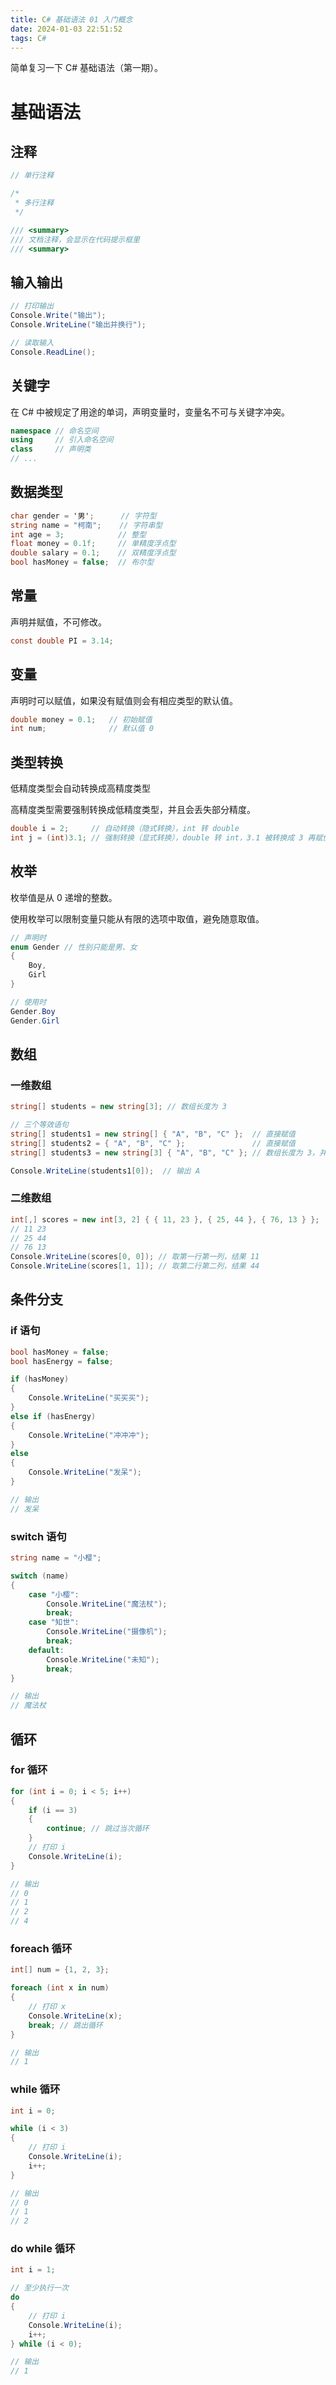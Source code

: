 ```yaml
---
title: C# 基础语法 01 入门概念
date: 2024-01-03 22:51:52
tags: C#
---
```


简单复习一下 C# 基础语法（第一期）。

<!--more-->

# 基础语法

## 注释

```c#
// 单行注释

/*
 * 多行注释
 */

/// <summary>
/// 文档注释，会显示在代码提示框里
/// <summary>
```



## 输入输出

```c#
// 打印输出
Console.Write("输出");
Console.WriteLine("输出并换行");

// 读取输入
Console.ReadLine();
```



## 关键字

在 C# 中被规定了用途的单词，声明变量时，变量名不可与关键字冲突。

```c#
namespace // 命名空间
using     // 引入命名空间
class     // 声明类
// ...
```



## 数据类型

```c#
char gender = '男';      // 字符型
string name = "柯南";    // 字符串型
int age = 3;            // 整型
float money = 0.1f;     // 单精度浮点型
double salary = 0.1;    // 双精度浮点型
bool hasMoney = false;  // 布尔型
```



## 常量

声明并赋值，不可修改。

```c#
const double PI = 3.14;
```



## 变量

声明时可以赋值，如果没有赋值则会有相应类型的默认值。

```c#
double money = 0.1;   // 初始赋值
int num;              // 默认值 0
```



## 类型转换

低精度类型会自动转换成高精度类型

高精度类型需要强制转换成低精度类型，并且会丢失部分精度。

```c#
double i = 2;     // 自动转换（隐式转换），int 转 double
int j = (int)3.1; // 强制转换（显式转换），double 转 int，3.1 被转换成 3 再赋值给 j，丢失部分精度（小数点后的数字）
```



## 枚举

枚举值是从 0 递增的整数。

使用枚举可以限制变量只能从有限的选项中取值，避免随意取值。

```c#
// 声明时
enum Gender // 性别只能是男、女
{
    Boy,
    Girl
}

// 使用时
Gender.Boy
Gender.Girl
```



## 数组

### 一维数组

```c#
string[] students = new string[3]; // 数组长度为 3

// 三个等效语句
string[] students1 = new string[] { "A", "B", "C" };  // 直接赋值
string[] students2 = { "A", "B", "C" };               // 直接赋值
string[] students3 = new string[3] { "A", "B", "C" }; // 数组长度为 3，并赋值

Console.WriteLine(students1[0]);  // 输出 A
```



### 二维数组

```c#
int[,] scores = new int[3, 2] { { 11, 23 }, { 25, 44 }, { 76, 13 } };  // 3 行 2 列
// 11 23
// 25 44
// 76 13
Console.WriteLine(scores[0, 0]); // 取第一行第一列，结果 11
Console.WriteLine(scores[1, 1]); // 取第二行第二列，结果 44
```



## 条件分支

### if 语句

```c#
bool hasMoney = false;
bool hasEnergy = false;

if (hasMoney)
{
    Console.WriteLine("买买买");
}
else if (hasEnergy)
{
    Console.WriteLine("冲冲冲");
}
else
{
    Console.WriteLine("发呆");
}

// 输出
// 发呆
```



### switch 语句

```c#
string name = "小樱";

switch (name)
{
    case "小樱":
        Console.WriteLine("魔法杖");
        break;
    case "知世":
        Console.WriteLine("摄像机");
        break;
    default:
        Console.WriteLine("未知");
        break;
}

// 输出
// 魔法杖
```



## 循环

### for 循环

```c#
for (int i = 0; i < 5; i++)
{
    if (i == 3)
    {
        continue; // 跳过当次循环
    }
    // 打印 i
    Console.WriteLine(i);
}

// 输出
// 0
// 1
// 2
// 4
```



### foreach 循环

```c#
int[] num = {1, 2, 3};

foreach (int x in num)
{
    // 打印 x
    Console.WriteLine(x);
    break; // 跳出循环
}

// 输出
// 1
```



### while 循环

```c#
int i = 0;

while (i < 3)
{
    // 打印 i
    Console.WriteLine(i);
    i++;
}

// 输出
// 0
// 1
// 2
```



### do while 循环

```c#
int i = 1;

// 至少执行一次
do
{
    // 打印 i
    Console.WriteLine(i);
    i++;
} while (i < 0);

// 输出
// 1
```


